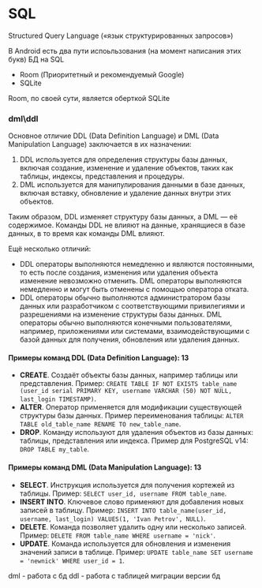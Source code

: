 # SQL

Structured Query Language («язык структурированных запросов»)

В Android есть два пути испоьльзования (на момент написания этих букв) БД на SQL

- Room (Приоритетный и рекомендуемый Google)
- SQLite

Room, по своей сути, является оберткой SQLite

### dml\ddl

Основное отличие DDL (Data Definition Language) и DML (Data Manipulation Language) заключается в их назначении:

1. DDL используется для определения структуры базы данных, включая создание, изменение и удаление объектов, таких как таблицы, индексы, представления и процедуры.
2. DML используется для манипулирования данными в базе данных, включая вставку, обновление и удаление данных внутри этих объектов.

Таким образом, DDL изменяет структуру базы данных, а DML — её содержимое. Команды DDL не влияют на данные, хранящиеся в базе данных, в то время как команды DML влияют. 

Ещё несколько отличий:

- DDL операторы выполняются немедленно и являются постоянными, то есть после создания, изменения или удаления объекта изменение невозможно отменить. DML операторы выполняются немедленно и могут быть отменены с помощью оператора отката. 
- DDL операторы обычно выполняются администратором базы данных или разработчиком с соответствующими привилегиями и разрешениями на изменение структуры базы данных. DML операторы обычно выполняются конечными пользователями, например, приложениями или системами, взаимодействующими с базой данных для получения, обновления или удаления данных.
#### Примеры команд DDL (Data Definition Language): 13

- **CREATE**. Создаёт объекты базы данных, например таблицы или представления. Пример: `CREATE TABLE IF NOT EXISTS table_name (user_id serial PRIMARY KEY, username VARCHAR (50) NOT NULL, last_login TIMESTAMP)`. 
- **ALTER**. Оператор применяется для модификации существующей структуры базы данных. Пример переименования таблицы: `ALTER TABLE old_table_name RENAME TO new_table_name`.
- **DROP**. Команду используют для удаления объектов из базы данных: таблицы, представления или индекса. Пример для PostgreSQL v14: `DROP TABLE my_table`. 
#### Примеры команд DML (Data Manipulation Language): 13

- **SELECT**. Инструкция используется для получения кортежей из таблицы. Пример: `SELECT user_id, username FROM table_name`. 
- **INSERT INTO**. Ключевое слово применяют для добавления новых записей в таблицу. Пример: `INSERT INTO table_name(user_id, username, last_login) VALUES(1, 'Ivan Petrov', NULL)`. 
- **DELETE**. Команда позволяет удалить одну или несколько записей. Пример: `DELETE FROM table_name WHERE username = 'nick'`. 
- **UPDATE**. Команда используется для обновления и изменения значений записи в таблице. Пример: `UPDATE table_name SET username = 'newnick' WHERE user_id = 1`.

dml - работа с бд ddl - работа с таблицей
миграции
версии бд